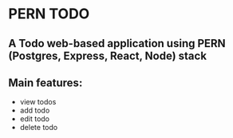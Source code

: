 # PERN TODO

## A Todo web-based application using PERN (Postgres, Express, React, Node) stack

## Main features:
* view todos
* add todo
* edit todo
* delete todo